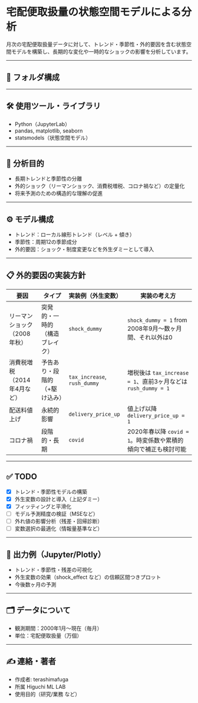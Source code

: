 # 宅配便取扱量の状態空間モデルによる分析

月次の宅配便取扱量データに対して、トレンド・季節性・外的要因を含む状態空間モデルを構築し、長期的な変化や一時的なショックの影響を分析しています。

---

## 📁 フォルダ構成


---

## 🛠 使用ツール・ライブラリ

- Python（JupyterLab）
- pandas, matplotlib, seaborn
- statsmodels（状態空間モデル）

---

## 🎯 分析目的

- 長期トレンドと季節性の分離
- 外的ショック（リーマンショック、消費税増税、コロナ禍など）の定量化
- 将来予測のための構造的な理解の促進

---

## ⚙️ モデル構成

- トレンド：ローカル線形トレンド（レベル + 傾き）
- 季節性：周期12の季節成分
- 外的要因：ショック・制度変更などを外生ダミーとして導入

---

## 📋 外的要因の実装方針

| 要因               | タイプ             | 実装例（外生変数）              | 実装の考え方                                                    |
| ---------------- | --------------- | ---------------------- | --------------------------------------------------------- |
| リーマンショック（2008年秋） | 突発的・一時的（構造ブレイク） | `shock_dummy`              | `shock_dummy = 1` from 2008年9月〜数ヶ月間、それ以外は0                |
| 消費税増税（2014年4月など） | 予告あり・段階的（+駆け込み） | `tax_increase`, `rush_dummy` | 増税後は `tax_increase = 1`、直前3ヶ月などは `rush_dummy = 1`         |
| 配送料値上げ           | 永続的影響           | `delivery_price_up`          | 値上げ以降 `delivery_price_up = 1`                                   |
| コロナ禍             | 段階的・長期          | `covid`                       | 2020年春以降 `covid = 1`。時変係数や累積的傾向で補正も検討可能             |

---

## ✅ TODO

- [x] トレンド・季節性モデルの構築
- [x] 外生変数の設計と導入（上記ダミー）
- [x] フィッティングと平滑化
- [ ] モデル予測精度の検証（MSEなど）
- [ ] 外れ値の影響分析（残差・回帰診断）
- [ ] 変数選択の最適化（情報量基準など）

---

## 🔮 出力例（Jupyter/Plotly）

- トレンド・季節性・残差の可視化
- 外生変数の効果（shock_effect など）の信頼区間つきプロット
- 今後数ヶ月の予測

---

## 🗂 データについて

- 観測期間：2000年1月〜現在（毎月）
- 単位：宅配便取扱量（万個）

---

## ✍️ 連絡・著者

- 作成者: terashimafuga
- 所属 Higuchi ML LAB
- 使用目的（研究/業務 など）
